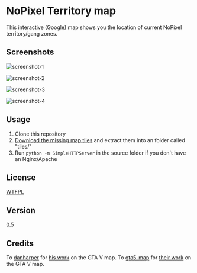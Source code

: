 NoPixel Territory map
====

This interactive (Google) map shows you the location of current NoPixel territory/gang zones.

## Screenshots

![screenshot-1](https://i.imgur.com/VavAdiG.jpg)

![screenshot-2](https://i.imgur.com/978UDPW.jpg)

![screenshot-3](https://i.imgur.com/ijtZIHO.jpg)

![screenshot-4](https://i.imgur.com/VMuDSrK.png)

## Usage

1. Clone this repository
2. [Download the missing map tiles](https://mega.co.nz/#!HR1xgIQQ!I2cq1hDeWfm6A3BleDfOlTz747EpCUlX15tCt1h2IN8) and extract them into an folder called "tiles/"
3. Run `python -m SimpleHTTPServer` in the source folder if you don't have an Nginx/Apache

## License

[WTFPL](LICENSE)

## Version

0.5

## Credits

To [danharper](https://github.com/danharper/) for [his work](https://github.com/danharper/GTAV) on the GTA V map.
To [gta5-map](https://github.com/gta5-map) for [their work](https://github.com/gta5-map/gta5-map.github.io) on the GTA V map.
